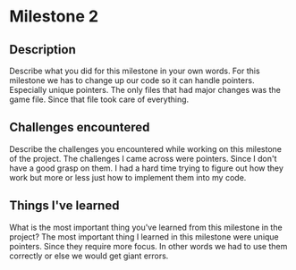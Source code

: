 # Milestone 2

## Description
Describe what you did for this milestone in your own words.
For this milestone we has to change up our code so it can handle pointers. Especially unique pointers. The only files that had major changes was the game file. Since that file took care of everything. 

## Challenges encountered
Describe the challenges you encountered while working on this milestone of the project.
The challenges I came across were pointers. Since I don't have a good grasp on them. I had a hard time trying to figure out how they work but more or less just how to implement them into my code. 

## Things I've learned
What is the most important thing you've learned from this milestone in the project?
The most important thing I learned in this milestone were unique pointers. Since they require more focus. In other words we had to use them correctly or else we would get giant errors. 

